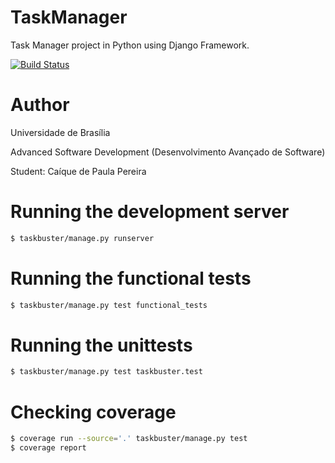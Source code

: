 # TaskManager
Task Manager project in Python using Django Framework.

[![Build Status](https://travis-ci.org/caiquepereira/TaskManager.svg?branch=master)](https://travis-ci.org/caiquepereira/TaskManager)

# Author
Universidade de Brasília

Advanced Software Development (Desenvolvimento Avançado de Software)

Student: Caíque de Paula Pereira

# Running the development server

```bash
$ taskbuster/manage.py runserver
```

# Running the functional tests

```bash
$ taskbuster/manage.py test functional_tests
```

# Running the unittests

```bash
$ taskbuster/manage.py test taskbuster.test
```

# Checking coverage

```bash
$ coverage run --source='.' taskbuster/manage.py test
$ coverage report
```